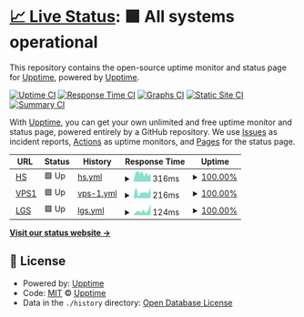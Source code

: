 # [📈 Live Status](https://status.jackz.me): <!--live status--> **🟩 All systems operational**

This repository contains the open-source uptime monitor and status page for [Upptime](https://upptime.js.org), powered by [Upptime](https://github.com/upptime/upptime).

[![Uptime CI](https://github.com/jackzmc/upptime/workflows/Uptime%20CI/badge.svg)](https://github.com/jackzmc/upptime/actions?query=workflow%3A%22Uptime+CI%22)
[![Response Time CI](https://github.com/jackzmc/upptime/workflows/Response%20Time%20CI/badge.svg)](https://github.com/jackzmc/upptime/actions?query=workflow%3A%22Response+Time+CI%22)
[![Graphs CI](https://github.com/jackzmc/upptime/workflows/Graphs%20CI/badge.svg)](https://github.com/jackzmc/upptime/actions?query=workflow%3A%22Graphs+CI%22)
[![Static Site CI](https://github.com/jackzmc/upptime/workflows/Static%20Site%20CI/badge.svg)](https://github.com/jackzmc/upptime/actions?query=workflow%3A%22Static+Site+CI%22)
[![Summary CI](https://github.com/jackzmc/upptime/workflows/Summary%20CI/badge.svg)](https://github.com/jackzmc/upptime/actions?query=workflow%3A%22Summary+CI%22)

With [Upptime](https://upptime.js.org), you can get your own unlimited and free uptime monitor and status page, powered entirely by a GitHub repository. We use [Issues](https://github.com/upptime/upptime/issues) as incident reports, [Actions](https://github.com/jackzmc/upptime/actions) as uptime monitors, and [Pages](https://status.jackz.me) for the status page.

<!--start: status pages-->
<!-- This summary is generated by Upptime (https://github.com/upptime/upptime) -->
<!-- Do not edit this manually, your changes will be overwritten -->
<!-- prettier-ignore -->
| URL | Status | History | Response Time | Uptime |
| --- | ------ | ------- | ------------- | ------ |
| <img alt="" src="https://favicons.githubusercontent.com/mc.jackz.me" height="13"> [HS](http://mc.jackz.me) | 🟩 Up | [hs.yml](https://github.com/Jackzmc/upptime/commits/HEAD/history/hs.yml) | <details><summary><img alt="Response time graph" src="./graphs/hs/response-time-week.png" height="20"> 316ms</summary><br><a href="https://status.jackz.me/history/hs"><img alt="Response time 430" src="https://img.shields.io/endpoint?url=https%3A%2F%2Fraw.githubusercontent.com%2FJackzmc%2Fupptime%2FHEAD%2Fapi%2Fhs%2Fresponse-time.json"></a><br><a href="https://status.jackz.me/history/hs"><img alt="24-hour response time 304" src="https://img.shields.io/endpoint?url=https%3A%2F%2Fraw.githubusercontent.com%2FJackzmc%2Fupptime%2FHEAD%2Fapi%2Fhs%2Fresponse-time-day.json"></a><br><a href="https://status.jackz.me/history/hs"><img alt="7-day response time 316" src="https://img.shields.io/endpoint?url=https%3A%2F%2Fraw.githubusercontent.com%2FJackzmc%2Fupptime%2FHEAD%2Fapi%2Fhs%2Fresponse-time-week.json"></a><br><a href="https://status.jackz.me/history/hs"><img alt="30-day response time 430" src="https://img.shields.io/endpoint?url=https%3A%2F%2Fraw.githubusercontent.com%2FJackzmc%2Fupptime%2FHEAD%2Fapi%2Fhs%2Fresponse-time-month.json"></a><br><a href="https://status.jackz.me/history/hs"><img alt="1-year response time 430" src="https://img.shields.io/endpoint?url=https%3A%2F%2Fraw.githubusercontent.com%2FJackzmc%2Fupptime%2FHEAD%2Fapi%2Fhs%2Fresponse-time-year.json"></a></details> | <details><summary><a href="https://status.jackz.me/history/hs">100.00%</a></summary><a href="https://status.jackz.me/history/hs"><img alt="All-time uptime 99.91%" src="https://img.shields.io/endpoint?url=https%3A%2F%2Fraw.githubusercontent.com%2FJackzmc%2Fupptime%2FHEAD%2Fapi%2Fhs%2Fuptime.json"></a><br><a href="https://status.jackz.me/history/hs"><img alt="24-hour uptime 100.00%" src="https://img.shields.io/endpoint?url=https%3A%2F%2Fraw.githubusercontent.com%2FJackzmc%2Fupptime%2FHEAD%2Fapi%2Fhs%2Fuptime-day.json"></a><br><a href="https://status.jackz.me/history/hs"><img alt="7-day uptime 100.00%" src="https://img.shields.io/endpoint?url=https%3A%2F%2Fraw.githubusercontent.com%2FJackzmc%2Fupptime%2FHEAD%2Fapi%2Fhs%2Fuptime-week.json"></a><br><a href="https://status.jackz.me/history/hs"><img alt="30-day uptime 99.91%" src="https://img.shields.io/endpoint?url=https%3A%2F%2Fraw.githubusercontent.com%2FJackzmc%2Fupptime%2FHEAD%2Fapi%2Fhs%2Fuptime-month.json"></a><br><a href="https://status.jackz.me/history/hs"><img alt="1-year uptime 99.91%" src="https://img.shields.io/endpoint?url=https%3A%2F%2Fraw.githubusercontent.com%2FJackzmc%2Fupptime%2FHEAD%2Fapi%2Fhs%2Fuptime-year.json"></a></details>
| <img alt="" src="https://favicons.githubusercontent.com/null" height="13"> [VPS1](vps1.jackz.me) | 🟩 Up | [vps-1.yml](https://github.com/Jackzmc/upptime/commits/HEAD/history/vps-1.yml) | <details><summary><img alt="Response time graph" src="./graphs/vps-1/response-time-week.png" height="20"> 216ms</summary><br><a href="https://status.jackz.me/history/vps-1"><img alt="Response time 134" src="https://img.shields.io/endpoint?url=https%3A%2F%2Fraw.githubusercontent.com%2FJackzmc%2Fupptime%2FHEAD%2Fapi%2Fvps-1%2Fresponse-time.json"></a><br><a href="https://status.jackz.me/history/vps-1"><img alt="24-hour response time 354" src="https://img.shields.io/endpoint?url=https%3A%2F%2Fraw.githubusercontent.com%2FJackzmc%2Fupptime%2FHEAD%2Fapi%2Fvps-1%2Fresponse-time-day.json"></a><br><a href="https://status.jackz.me/history/vps-1"><img alt="7-day response time 216" src="https://img.shields.io/endpoint?url=https%3A%2F%2Fraw.githubusercontent.com%2FJackzmc%2Fupptime%2FHEAD%2Fapi%2Fvps-1%2Fresponse-time-week.json"></a><br><a href="https://status.jackz.me/history/vps-1"><img alt="30-day response time 134" src="https://img.shields.io/endpoint?url=https%3A%2F%2Fraw.githubusercontent.com%2FJackzmc%2Fupptime%2FHEAD%2Fapi%2Fvps-1%2Fresponse-time-month.json"></a><br><a href="https://status.jackz.me/history/vps-1"><img alt="1-year response time 134" src="https://img.shields.io/endpoint?url=https%3A%2F%2Fraw.githubusercontent.com%2FJackzmc%2Fupptime%2FHEAD%2Fapi%2Fvps-1%2Fresponse-time-year.json"></a></details> | <details><summary><a href="https://status.jackz.me/history/vps-1">100.00%</a></summary><a href="https://status.jackz.me/history/vps-1"><img alt="All-time uptime 100.00%" src="https://img.shields.io/endpoint?url=https%3A%2F%2Fraw.githubusercontent.com%2FJackzmc%2Fupptime%2FHEAD%2Fapi%2Fvps-1%2Fuptime.json"></a><br><a href="https://status.jackz.me/history/vps-1"><img alt="24-hour uptime 100.00%" src="https://img.shields.io/endpoint?url=https%3A%2F%2Fraw.githubusercontent.com%2FJackzmc%2Fupptime%2FHEAD%2Fapi%2Fvps-1%2Fuptime-day.json"></a><br><a href="https://status.jackz.me/history/vps-1"><img alt="7-day uptime 100.00%" src="https://img.shields.io/endpoint?url=https%3A%2F%2Fraw.githubusercontent.com%2FJackzmc%2Fupptime%2FHEAD%2Fapi%2Fvps-1%2Fuptime-week.json"></a><br><a href="https://status.jackz.me/history/vps-1"><img alt="30-day uptime 100.00%" src="https://img.shields.io/endpoint?url=https%3A%2F%2Fraw.githubusercontent.com%2FJackzmc%2Fupptime%2FHEAD%2Fapi%2Fvps-1%2Fuptime-month.json"></a><br><a href="https://status.jackz.me/history/vps-1"><img alt="1-year uptime 100.00%" src="https://img.shields.io/endpoint?url=https%3A%2F%2Fraw.githubusercontent.com%2FJackzmc%2Fupptime%2FHEAD%2Fapi%2Fvps-1%2Fuptime-year.json"></a></details>
| <img alt="" src="https://favicons.githubusercontent.com/lgs.jackz.me" height="13"> [LGS](http://lgs.jackz.me) | 🟩 Up | [lgs.yml](https://github.com/Jackzmc/upptime/commits/HEAD/history/lgs.yml) | <details><summary><img alt="Response time graph" src="./graphs/lgs/response-time-week.png" height="20"> 124ms</summary><br><a href="https://status.jackz.me/history/lgs"><img alt="Response time 114" src="https://img.shields.io/endpoint?url=https%3A%2F%2Fraw.githubusercontent.com%2FJackzmc%2Fupptime%2FHEAD%2Fapi%2Flgs%2Fresponse-time.json"></a><br><a href="https://status.jackz.me/history/lgs"><img alt="24-hour response time 290" src="https://img.shields.io/endpoint?url=https%3A%2F%2Fraw.githubusercontent.com%2FJackzmc%2Fupptime%2FHEAD%2Fapi%2Flgs%2Fresponse-time-day.json"></a><br><a href="https://status.jackz.me/history/lgs"><img alt="7-day response time 124" src="https://img.shields.io/endpoint?url=https%3A%2F%2Fraw.githubusercontent.com%2FJackzmc%2Fupptime%2FHEAD%2Fapi%2Flgs%2Fresponse-time-week.json"></a><br><a href="https://status.jackz.me/history/lgs"><img alt="30-day response time 114" src="https://img.shields.io/endpoint?url=https%3A%2F%2Fraw.githubusercontent.com%2FJackzmc%2Fupptime%2FHEAD%2Fapi%2Flgs%2Fresponse-time-month.json"></a><br><a href="https://status.jackz.me/history/lgs"><img alt="1-year response time 114" src="https://img.shields.io/endpoint?url=https%3A%2F%2Fraw.githubusercontent.com%2FJackzmc%2Fupptime%2FHEAD%2Fapi%2Flgs%2Fresponse-time-year.json"></a></details> | <details><summary><a href="https://status.jackz.me/history/lgs">100.00%</a></summary><a href="https://status.jackz.me/history/lgs"><img alt="All-time uptime 100.00%" src="https://img.shields.io/endpoint?url=https%3A%2F%2Fraw.githubusercontent.com%2FJackzmc%2Fupptime%2FHEAD%2Fapi%2Flgs%2Fuptime.json"></a><br><a href="https://status.jackz.me/history/lgs"><img alt="24-hour uptime 100.00%" src="https://img.shields.io/endpoint?url=https%3A%2F%2Fraw.githubusercontent.com%2FJackzmc%2Fupptime%2FHEAD%2Fapi%2Flgs%2Fuptime-day.json"></a><br><a href="https://status.jackz.me/history/lgs"><img alt="7-day uptime 100.00%" src="https://img.shields.io/endpoint?url=https%3A%2F%2Fraw.githubusercontent.com%2FJackzmc%2Fupptime%2FHEAD%2Fapi%2Flgs%2Fuptime-week.json"></a><br><a href="https://status.jackz.me/history/lgs"><img alt="30-day uptime 100.00%" src="https://img.shields.io/endpoint?url=https%3A%2F%2Fraw.githubusercontent.com%2FJackzmc%2Fupptime%2FHEAD%2Fapi%2Flgs%2Fuptime-month.json"></a><br><a href="https://status.jackz.me/history/lgs"><img alt="1-year uptime 100.00%" src="https://img.shields.io/endpoint?url=https%3A%2F%2Fraw.githubusercontent.com%2FJackzmc%2Fupptime%2FHEAD%2Fapi%2Flgs%2Fuptime-year.json"></a></details>

<!--end: status pages-->

[**Visit our status website →**](https://status.jackz.me)

## 📄 License

- Powered by: [Upptime](https://github.com/upptime/upptime)
- Code: [MIT](./LICENSE) © [Upptime](https://upptime.js.org)
- Data in the `./history` directory: [Open Database License](https://opendatacommons.org/licenses/odbl/1-0/)
